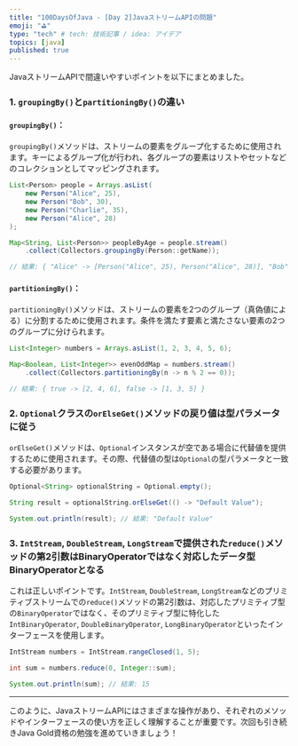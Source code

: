 ```yaml
---
title: "100DaysOfJava - [Day 2]JavaストリームAPIの問題"
emoji: "⛳"
type: "tech" # tech: 技術記事 / idea: アイデア
topics: [java]
published: true
---
```


JavaストリームAPIで間違いやすいポイントを以下にまとめました。

### 1. `groupingBy()`と`partitioningBy()`の違い

#### `groupingBy()`：
`groupingBy()`メソッドは、ストリームの要素をグループ化するために使用されます。キーによるグループ化が行われ、各グループの要素はリストやセットなどのコレクションとしてマッピングされます。

```java
List<Person> people = Arrays.asList(
    new Person("Alice", 25),
    new Person("Bob", 30),
    new Person("Charlie", 35),
    new Person("Alice", 28)
);

Map<String, List<Person>> peopleByAge = people.stream()
    .collect(Collectors.groupingBy(Person::getName));

// 結果: { "Alice" -> [Person("Alice", 25), Person("Alice", 28)], "Bob" -> [Person("Bob", 30)], "Charlie" -> [Person("Charlie", 35)] }
```

#### `partitioningBy()`：
`partitioningBy()`メソッドは、ストリームの要素を2つのグループ（真偽値による）に分割するために使用されます。条件を満たす要素と満たさない要素の2つのグループに分けられます。

```java
List<Integer> numbers = Arrays.asList(1, 2, 3, 4, 5, 6);

Map<Boolean, List<Integer>> evenOddMap = numbers.stream()
    .collect(Collectors.partitioningBy(n -> n % 2 == 0));

// 結果: { true -> [2, 4, 6], false -> [1, 3, 5] }
```

### 2. `Optional`クラスの`orElseGet()`メソッドの戻り値は型パラメータに従う

`orElseGet()`メソッドは、`Optional`インスタンスが空である場合に代替値を提供するために使用されます。その際、代替値の型は`Optional`の型パラメータと一致する必要があります。

```java
Optional<String> optionalString = Optional.empty();

String result = optionalString.orElseGet(() -> "Default Value");

System.out.println(result); // 結果: "Default Value"
```

### 3. `IntStream`, `DoubleStream`, `LongStream`で提供された`reduce()`メソッドの第2引数はBinaryOperatorではなく対応したデータ型BinaryOperatorとなる

これは正しいポイントです。`IntStream`, `DoubleStream`, `LongStream`などのプリミティブストリームでの`reduce()`メソッドの第2引数は、対応したプリミティブ型の`BinaryOperator`ではなく、そのプリミティブ型に特化した`IntBinaryOperator`, `DoubleBinaryOperator`, `LongBinaryOperator`といったインターフェースを使用します。

```java
IntStream numbers = IntStream.rangeClosed(1, 5);

int sum = numbers.reduce(0, Integer::sum);

System.out.println(sum); // 結果: 15
```

---

このように、JavaストリームAPIにはさまざまな操作があり、それぞれのメソッドやインターフェースの使い方を正しく理解することが重要です。次回も引き続きJava Gold資格の勉強を進めていきましょう！
